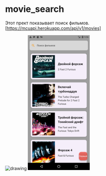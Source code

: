 # movie_search 


Этот прект показывает поиск фильмов.
[https://mcuapi.herokuapp.com/api/v1/movies]


 <img src="Screenshot_1696589247.png" alt="drawing" width="200"/> 
  
 <img src="Screenshot_1696588517.png" alt="drawing" width="200"/> 


